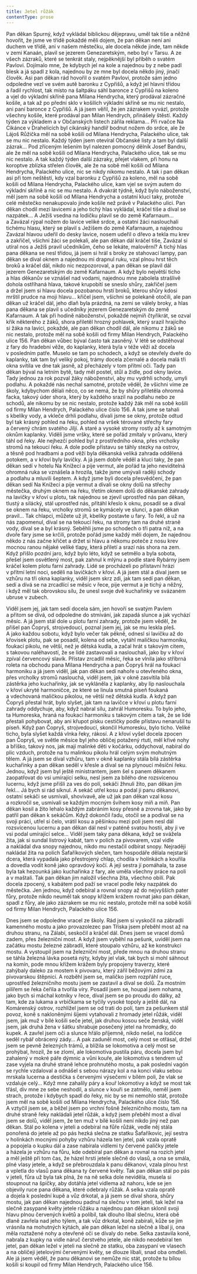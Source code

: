 ```yaml
---
title: Jetel růžák
contentType: prose
---
```


Pan děkan Spurný, když vykládal biblickou dějepravu, uměl tak tiše a něžně hovořit, že jsme ve třídě pokaždé měli dojem, že pan děkan není ani duchem ve třídě, ani v našem městečku, ale docela někde jinde, tam někde v zemi Kanaán, plavil se jezerem Genezaretským, nebo byl v Tarsu. A ze všech zázraků, které se tenkrát staly, nejpěknější byl příběh o svatém Pavlovi. Dojímalo mne, že kdybych jel na kole a najednou by z nebe padl blesk a já spadl z kola, najednou by ze mne byl docela někdo jiný, jinačí člověk. Asi pan děkan rád hovořil o svatém Pavlovi, protože sám jedno odpoledne vezl ve svém autě baronku z Cypřišů, a když jel hlavní třídou a řadil rychlost, tak místo na šaltpáku sáhl baronce z Cypřišů na koleno a vjel do výkladní skříně pana Milana Hendrycha, který prodával zázračné košile, a tak až po přední sklo v košilích výkladní skříně se mu nic nestalo, ani paní baronce z Cypřišů. A já jsem věřil, že jen zázrakem vyvázl, protože všechny košile, které prodával pan Milan Hendrych, přinášely štěstí. Každý týden za výkladem a v Občanských listech zářila reklama… Při rvačce Na Cikánce v Drahelicích byl cikánský handlíř bodnut nožem do srdce, ale že Lájoš Růžička měl na sobě košili od Milana Hendrycha, Palackého ulice, tak se mu nic nestalo. Každý týden jsem otevíral Občanské listy a tam byl další zázrak… Pod zříceným lešením byl nalezen pomocný dělník Josef Bandru, ale že měl na sobě košili od Milana Hendrycha, Palackého ulice, tak se mu nic nestalo. A tak každý týden další zázraky, přejet vlakem, při honu na koroptve zblízka střelen člověk, ale že na sobě měl košili od Milana Hendrycha, Palackého ulice, nic se nikdy nikomu nestalo. A tak i pan děkan asi při tom neštěstí, kdy vzal baronku z Cypřišů za koleno, měl na sobě košili od Milana Hendrycha, Palackého ulice, kam vjel se svým autem do výkladní skříně a nic se mu nestalo. A dvakrát týdně, když bylo náboženství, měl jsem na sobě košili od Milana Hendrycha a ostatní kluci taky, protože celé městečko nenakupovalo jinde košile než právě v Palackého ulici. Pan děkan chodil mezi lavicemi a jeho tichý hlas vykládal, kráčel tiše a díval se nazpátek… A Ježíš vsedna na lodičku plavil se do země Kafarnaum… a Zavázal rýpal nožem do lavice veliké srdce, a ostatní žáci naslouchali tichému hlasu, který se plavil s Ježíšem do země Kafarnaum, a najednou Zavázal hlavou udeřil do desky lavice, nosem udeřil o dřevo a tekla mu krev a zakřičel, všichni žáci se polekali, ale pan děkan dál kráčel tiše, Zavázal si utíral nos a Ježíš pravil učedníkům, čeho se lekáte, malověrní? A tichý hlas pana děkana se nesl třídou, já jsem si hrál s broky ze stahovací lampy, pan děkan se díval oknem a najednou mi drapnul ruku, vzal plnou hrst těch broků a kráčel dál, nikdo nic nezpozoroval, a pan děkan se plavil dál jezerem Genezaretským do země Kafarnaum. A když bylo největší ticho a hlas děkanův se vznášel nad vodami, najednou mne zabolela strašlivě dohola ostříhaná hlava, takové krupobití se sneslo shůry, zakřičel jsem a držel jsem si hlavu docela pozobanou hrstí broků, kterou shůry kdosi mrštil prudce na moji hlavu… křičel jsem, všichni se polekaně otočili, ale pan děkan už kráčel dál, jeho dlaň byla prázdná, na zemi se válely broky, a hlas pana děkana se plavil s učedníky jezerem Genezaretským do země Kafarnaum. A tak při hodině náboženství, pokaždé nejmíň čtyřikrát, se ozval křik některého z žáků, shora přiletěl hrozný pohlavek, který srazil hrajícího si žáka na lavici, pokaždé, ale pan děkan chodil dál, ale nikomu z žáků se nic nestalo, protože měl na sobě košili od firmy Milan Hendrych, Palackého ulice 156. Pan děkan vůbec býval často tak zasněný. V létě se odstěhoval z fary do hradební věže, do kaplanky, která byla v téže věži až docela v posledním patře. Muselo se tam po schodech, a když se otevřely dveře do kaplanky, tak tam byl veliký pokoj, trámy docela zčernalé a docela malá tři okna svítila ve dne tak jasně, až přecházely v tom přítmí oči. Tady pan děkan býval na letním bytě, tady měl postel, stůl a židle, pod okny lavice. Tady jednou za rok pozval žáky náboženství, aby mu vydrhli schody, umyli podlahu. A pokaždé nás nechal samotné, protože věděl, že všichni víme ze školy, kdybychom dělali něco, co se nemá, že by shůry přiletěla ohromná facka, takový úder shora, který by každého srazil na podlahu nebo ze schodů, ale nikomu by se nic nestalo, protože každý žák měl na sobě košili od firmy Milan Hendrych, Palackého ulice číslo 156. A tak jsme se tahali s kbelíky vody, a vkleče drhli podlahu, dívali jsme se okny, protože odtud byl tak krásný pohled na řeku, pohled na vršek térované střechy fary a červený chrám svatého Jiljí. A staré a vysoké stromy rostly až k samotným oknům kaplanky. Viděli jsme vršky, které se pořád zmítaly v průvanu, který táhl od řeky. Ale nejhezčí pohled byl z prostředního okna, přes vrcholky stromů na tekoucí řeku. A dole podle přístavu se táhly stezky na ostrov, a těsně pod hradbami a pod věží byla děkanská veliká zahrada oddělená potokem, a v křoví byly lavičky. A já jsem dobře věděl a kluci taky, že pan děkan sedí v hotelu Na Knížecí a pije vermut, ale pořád ta jeho neviditelná ohromná ruka se vznášela a hrozila, takže jsme umývali raději schody a podlahu a mluvili šeptem. A když jsme byli docela přesvědčení, že pan děkan sedí Na Knížecí a pije vermut a dívali se okny dolů na střechy městečka, druhým oknem na řeku, třetím oknem dolů do děkanské zahrady na lavičky v křoví u plotu, tak najednou se zjevil uprostřed nás pan děkan, tlustý a silácký, stál uprostřed nás, přitáhl křeslo k oknu, posadil se a díval se oknem na řeku, vrcholky stromů se kymácely ve slunci, a pan děkan pravil… Tak chlapci, můžete už jít, kbelíky postavte u fary. To řekl, a už na nás zapomenul, díval se na tekoucí řeku, na stromy tam na druhé straně vody, díval se a byl krásný. Seběhli jsme po schodech o tři patra níž, a na dvoře fary jsme se krčili, protože pořád jsme každý měli dojem, že najednou někdo z nás začne křičet a držet si hlavu a někomu poteče z nosu krev mocnou ranou nějaké veliké tlapy, která přiletí a srazí nás shora na zem. Když přišlo pozdní jaro, když bylo léto, když se setmělo a byla sobota, přešel jsem osvětlený most, pak zahnul k mlýnu a podle staré Rybárny jsem kráčel kolem plotu farní zahrady. Lidé se procházeli po přístavní hrázi v přítmí letní noci, seděli na lavičkách v křoví. A já jsem stál a díval jsem se vzhůru na tři okna kaplanky, viděl jsem skrz zdi, jak tam sedí pan děkan, sedí a dívá se na zrcadlící se měsíc v řece, pije vermut a je tichý a něžný, i když měl tak obrovskou sílu, že unesl svoje dvě kuchařinky ve svázaném ubruse v zubech.

Viděl jsem jej, jak tam sedí docela sám, jen hovoří se svatým Pavlem a přitom se dívá, od odpoledne do stmívání, jak zapadá slunce a jak vychází měsíc. A já jsem stál dole u plotu farní zahrady, protože jsem věděl, že přišel pan Čopryš, strojvedoucí, poznal jsem jej, jak se mu leskla pleš. A jako každou sobotu, když bylo večer tak pěkně, odnesl si lavičku až do křovisek plotu, pak se posadil, kolena od sebe, vytáhl maličkou harmoniku, foukací pikolu, ne větší, než je dětská kudla, a začal hrát s takovým citem, s takovou naléhavostí, že se lidé zastavovali a naslouchali, jako by v křoví zpíval červencový slavík. Přístav zrcadlil měsíc, řeka se vlnila jako stříbrná roleta na obchodu pana Milana Hendrycha a pan Čopryš hrál na foukací harmoniku a já jsem viděl, jak pan děkan sedí nahoře u otevřeného okna, přes vrcholky stromů naslouchá, viděl jsem, jak v okně zasvítila bílá zástěrka jeho kuchařinky, jak se vykláněla z kaplanky, aby líp naslouchala v křoví ukryté harmoničce, ze které se linula smutná píseň foukaná a vdechovaná maličkou pikolou, ne větší než dětská kudla. A když pan Čopryš přestal hrát, bylo slyšet, jak tam na lavičce v křoví u plotu farní zahrady oddychuje, aby, když nabral sílu, zahrál Humoresku. To bylo jeho, ta Humoreska, hraná na foukací harmoniku s takovým citem a tak, že se lidé přestali pohybovat, aby ani křupot písku cestičky podle přístavu nenarušil tu píseň. Když pan Čopryš, strojvedoucí, skončil Humoresku, bylo ticho. Veliké ticho, byla slyšet každá vlnka řeky, rákosí. A z křoví vyšel docela zpocen pan Čopryš, ve světle měsíce byl jeho obličej potažený rtutí, měl křivé nohy a bříško, takový nos, jak mají malinké děti v kočárku, oddychoval, nabíral do plic vzduch, protože na tu malinkou pikolu hrál celým svým mohutným tělem. A já jsem se díval vzhůru, tam v okně kaplanky stála bílá zástěrka kuchařinky a pan děkan seděl v křesle a díval se na plynoucí měsíční řeku. Jednou, když jsem byl ještě ministrantem, jsem šel s panem děkanem zaopatřovat do vsi umírající selku, nesl jsem za bílého dne rozsvícenou lucernu, když jsme přišli za ves do polí, sekáči žhnuli žito, pan děkan jim řekl… Já bych si rád síknul. A sekáč utřel kosu a podal ji panu děkanovi, ostatní sekáči se usmívali, shovívavě, ale už jak pan děkan vzal kosu a rozkročil se, usmívali se každým mocným švihem kosy míň a míň. Pan děkan kosil a žito lehalo každým zabráním kosy přesně a zrovna tak, jako by patřil pan děkan k sekáčům. Když dokončil řadu, otočil se a podíval se na svoji práci, utřel si čelo, vrátil kosu a pěšinkou mezi poli jsem nesl dál rozsvícenou lucernu a pan děkan dál nesl v paténě svatou hostii, aby ji ve vsi podal umírající selce… Viděl jsem taky pana děkana, když se svážela žita, jak si sundal listrový kabát, tam v polích za pivovarem, vzal vidle a nakládal dva snopy najednou, nikdo mu nestačil odbírat snopy. Nejraději nakládal žita na polích Šafaříkových slečen, tam hospodáře dělala nejstarší dcera, která vypadala jako přestrojený chlap, chodila v holínkách a kouřila a dovedla vodit koně jako opravdový kočí. A její sestra jí pomáhala, ta zase byla tak hezounká jako kuchařinka z fary, ale uměla všechny práce na poli a v maštali. Tak pan děkan jim naložil všechna žita, všechno obilí. Pak docela zpocený, s kabátem pod paží se vracel podle řeky nazpátek do městečka. Jen jednou, když odebíral a rovnal snopy až do nejvyšších pater fůry, protože nikdo neuměl tak snopy křížem krážem rovnat jako pan děkan, spadl z fůry, ale jako zázrakem se mu nic nestalo, protože měl na sobě košili od firmy Milan Hendrych, Palackého ulice 156.

Dnes jsem se odpoledne vracel ze školy. Rád jsem si vyskočil na zábradlí kamenného mostu a jako provazolezec pan Tříska jsem přeběhl most až na druhou stranu, na Zálabí, seskočil a kráčel dál. Dnes jsem se vracel domů zadem, přes železniční most. A když jsem vyběhl na pešunk, uviděl jsem na začátku mostu železné zábradlí, které stoupalo vzhůru, až ke konstrukci mostu. A vystoupil jsem na železniční most, přede mnou na druhou stranu se táhla železná lávka posetá nýty, kdyby jel vlak, tak bych si mohl sáhnout na komín, pode mnou křížem krážem byly propojeny traverzy, které zahýbaly daleko za mostem k pivovaru, který zářil béžovými zdmi za pivovarskou štěpnicí. A rozběhl jsem se, maličko jsem rozpřáhl ruce, uprostřed železničního mostu jsem se zastavil a díval se dolů. Za mostním pilířem se řeka čeřila a tvořila víry. Posadil jsem se, houpal jsem nohama, jako bych si máchal kotníky v řece, díval jsem se po proudu do dálky, až tam, kde za lukama a vrbičkama se tyčily vysoké topoly a ještě dál, na Komárenský ostrov, rozhlížel jsem se od trati do polí, tam za pešunkem stál povoz, koně s nakloněnými šíjemi vytahovali z hromady jetel růžák, viděl jsem, jak muž v bílé košili seče jetel, jak druhou kosou seče ženská, viděl jsem, jak druhá žena v šátku shrabuje posečený jetel na hromádky, do kupek. A zavřel jsem oči a slunce hřálo příjemně, nikdo nešel, na lodičce seděl rybář obrácený zády… A pak zaduněl most, celý most se otřásal, držel jsem se pevně železných trámů, a blížila se lokomotiva a celý most se prohýbal, hrozil, že se zlomí, ale lokomotiva pustila páru, docela jsem byl zahalený v mokré páře dýmnic a vůni kouře, ale lokomotiva s tendrem už zase vyjela na druhé straně lehce prohnutého mostu, a pak poslední vagón se rychle vzdaloval a odnášel s sebou nárazy kol a na konci vlaku sebou mrskala lucerna a destička s červenými výsečemi v bílém poli, že vlak se vzdaluje celý… Když mne zahalily páry a kouř lokomotivy a když se most tak třásl, div mne ze sebe neshodil, a slunce v kouři se zatmělo, neměl jsem strach, protože i kdybych spadl do řeky, nic by se mi nemohlo stát, protože jsem měl na sobě košili od Milana Hendrycha, Palackého ulice číslo 156. A vztyčil jsem se, a běžel jsem po vrchní fošně železničního mostu, tam na druhé straně řeky nakládali jetel růžák, a když jsem přeběhl most a díval jsem se dolů, viděl jsem, že ten muž v bílé košili není nikdo jiný než pan děkan. Stál po kolena v jeteli a odebíral na fůře růžák, vedle něj stála ponořená do jetele až po pás hezká slečna ze statku Šafaříkovic, její sestra v holínkách mocnými pohyby vzhůru házela ten jetel, pak vzala opratě a popojela o kupku dál a zase nabírala vidlemi ty červené paličky jetele a házela je vzhůru na fůru, kde odebíral pan děkan a rovnal na rozích jetel a měl ještě při tom čas, že házel hrsti jetele slečně do vlasů, a ona se smála, plné vlasy jetele, a když se přebrouzdala k panu děkanovi, vzala plnou hrst a vpletla do vlasů pana děkana ty červené květy. Tak pan děkan stál po pás v jeteli, fůra už byla tak plná, že na ně selka dole neviděla, musela si stoupnout na špičky, aby dotáhla jetel vidlema až nahoru, kde se jen objevily ruce pana děkana, které odebraly růžák. A selka vzala opratě a dojela k poslední kupě a vůz drkotal, a já jsem se díval shora, shůry mostu, jak pan děkan najednou padnul na slečnu v tom jeteli, tak ležel na slečně zasypané květy jetele růžáku a najednou pan děkan sklonil svoji hlavu plnou červených květů a políbil, tak dlouho líbal slečnu, která obě dlaně zavřela nad jeho týlem, a tak vůz drkotal, koně zabírali, kůže se jim vrásnila na mohutných kýtách, ale pan děkan ležel na slečně a líbal ji, ona měla roztažené nohy a otevřené oči se dívaly do nebe. Selka zastavila koně, nabrala z kupky na vidle náruč čerstvého jetele, ale nikdo neodebíral ten jetel, pan děkan ležel v jeteli na slečně ze statku, oba zasypaní ve vlasech a na obličeji jetelovými červenými květy, se dlouze líbali, snad oba omdleli. Ale já jsem věděl, že panu děkanovi se nemůže nic stát, protože tu bílou košili si koupil od firmy Milan Hendrych, Palackého ulice 156.
